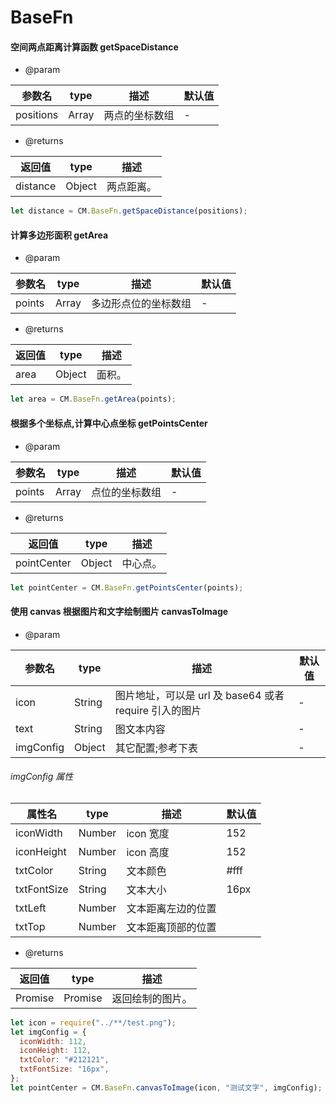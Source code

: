 # BaseFn

#### 空间两点距离计算函数 getSpaceDistance

- @param

| 参数名    | type  | 描述           | 默认值 |
| --------- | ----- | -------------- | ------ |
| positions | Array | 两点的坐标数组 | -      |

- @returns

| 返回值   | type   | 描述       |
| -------- | ------ | ---------- |
| distance | Object | 两点距离。 |

```js
let distance = CM.BaseFn.getSpaceDistance(positions);
```

#### 计算多边形面积 getArea

- @param

| 参数名 | type  | 描述                 | 默认值 |
| ------ | ----- | -------------------- | ------ |
| points | Array | 多边形点位的坐标数组 | -      |

- @returns

| 返回值 | type   | 描述   |
| ------ | ------ | ------ |
| area   | Object | 面积。 |

```js
let area = CM.BaseFn.getArea(points);
```

#### 根据多个坐标点,计算中心点坐标 getPointsCenter

- @param

| 参数名 | type  | 描述           | 默认值 |
| ------ | ----- | -------------- | ------ |
| points | Array | 点位的坐标数组 | -      |

- @returns

| 返回值      | type   | 描述     |
| ----------- | ------ | -------- |
| pointCenter | Object | 中心点。 |

```js
let pointCenter = CM.BaseFn.getPointsCenter(points);
```

#### 使用 canvas 根据图片和文字绘制图片 canvasToImage

- @param

| 参数名    | type   | 描述                                                   | 默认值 |
| --------- | ------ | ------------------------------------------------------ | ------ |
| icon      | String | 图片地址，可以是 url 及 base64 或者 require 引入的图片 | -      |
| text      | String | 图文本内容                                             | -      |
| imgConfig | Object | 其它配置;参考下表                                      | -      |

###### imgConfig 属性

| 属性名      | type   | 描述               | 默认值 |
| ----------- | ------ | ------------------ | ------ |
| iconWidth   | Number | icon 宽度          | 152    |
| iconHeight  | Number | icon 高度          | 152    |
| txtColor    | String | 文本颜色           | #fff   |
| txtFontSize | String | 文本大小           | 16px   |
| txtLeft     | Number | 文本距离左边的位置 |        |
| txtTop      | Number | 文本距离顶部的位置 |        |

- @returns

| 返回值  | type    | 描述             |
| ------- | ------- | ---------------- |
| Promise | Promise | 返回绘制的图片。 |

```js
let icon = require("../**/test.png");
let imgConfig = {
  iconWidth: 112,
  iconHeight: 112,
  txtColor: "#212121",
  txtFontSize: "16px",
};
let pointCenter = CM.BaseFn.canvasToImage(icon, "测试文字", imgConfig);
```
